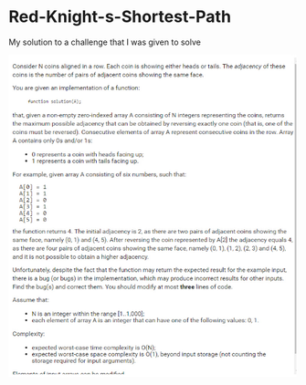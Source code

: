 # Red-Knight-s-Shortest-Path
My solution to a challenge that I was given to solve

![task image](task.jpg?raw=true "Description")

